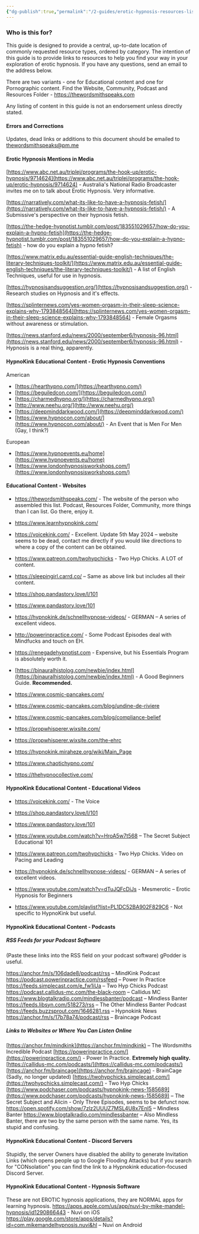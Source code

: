 ```yaml
---
{"dg-publish":true,"permalink":"/2-guides/erotic-hypnosis-resources-list-educational/"}
---
```



### Who is this for?

This guide is designed to provide a central, up-to-date location of commonly requested resource types, ordered by category. The intention of this guide is to provide links to resources to help you find your way in your exploration of erotic hypnosis. If you have any questions, send an email to the address below.

There are two variants - one for Educational content and one for Pornographic content. Find the Website, Community, Podcast and Resources Folder - https://thewordsmithspeaks.com

Any listing of content in this guide is not an endorsement unless directly stated.

#### Errors and Corrections

Updates, dead links or additions to this document should be emailed to thewordsmithspeaks@pm.me

#### Erotic Hypnosis Mentions in Media

[https://www.abc.net.au/triplej/programs/the-hook-up/erotic-hypnosis/9714624](https://www.abc.net.au/triplej/programs/the-hook-up/erotic-hypnosis/9714624) - Australia's National Radio Broadcaster invites me on to talk about Erotic Hypnosis. Very informative.

[https://narratively.com/what-its-like-to-have-a-hypnosis-fetish/](https://narratively.com/what-its-like-to-have-a-hypnosis-fetish/) - A Submissive's perspective on their hypnosis fetish.

[https://the-hedge-hypnotist.tumblr.com/post/183551029657/how-do-you-explain-a-hypno-fetish](https://the-hedge-hypnotist.tumblr.com/post/183551029657/how-do-you-explain-a-hypno-fetish) - how do you explain a hypno fetish?

[https://www.matrix.edu.au/essential-guide-english-techniques/the-literary-techniques-toolkit/](https://www.matrix.edu.au/essential-guide-english-techniques/the-literary-techniques-toolkit/) - A list of English Techniques, useful for use in hypnosis.

[https://hypnosisandsuggestion.org/](https://hypnosisandsuggestion.org/) - Research studies on Hypnosis and it's effects.

[https://splinternews.com/yes-women-orgasm-in-their-sleep-science-explains-why-1793848564](https://splinternews.com/yes-women-orgasm-in-their-sleep-science-explains-why-1793848564) - Female Orgasms without awareness or stimulation.

[https://news.stanford.edu/news/2000/september6/hypnosis-96.html](https://news.stanford.edu/news/2000/september6/hypnosis-96.html) - Hypnosis is a real thing, apparently.

#### HypnoKink Educational Content - Erotic Hypnosis Conventions

American

- [https://hearthypno.com/](https://hearthypno.com/)
- [https://beguiledcon.com/](https://beguiledcon.com/)
- [https://charmedhypno.org/](https://charmedhypno.org/)
- [http://www.neehu.org/](http://www.neehu.org/)
- [https://deepminddarkwood.com/](https://deepminddarkwood.com/)
- [https://www.hypnocon.com/about/](https://www.hypnocon.com/about/) - An Event that is Men For Men (Gay, I think?)

European

- [https://www.hypnoevents.eu/home](https://www.hypnoevents.eu/home)
- [https://www.londonhypnosisworkshops.com/](https://www.londonhypnosisworkshops.com/)

#### Educational Content - Websites

- https://thewordsmithspeaks.com/ - The website of the person who assembled this list. Podcast, Resources Folder, Community, more things than I can list. Go there, enjoy it.
- https://www.learnhypnokink.com/
- https://voicekink.com/ - Excellent. Update 5th May 2024 – website seems to be dead, contact me directly if you would like directions to where a copy of the content can be obtained.
- https://www.patreon.com/twohypchicks - Two Hyp Chicks. A LOT of content.
- https://sleepingirl.carrd.co/ – Same as above link but includes all their content.
- https://shop.pandastory.love/l/101
- https://www.pandastory.love/101
- https://hypnokink.de/schnellhypnose-videos/ - GERMAN – A series of excellent videos.
- http://powerinpractice.com/ - Some Podcast Episodes deal with Mindfucks and touch on EH.
- https://renegadehypnotist.com - Expensive, but his Essentials Program is absolutely worth it.
- [https://binauralhistolog.com/newbie/index.html](https://binauralhistolog.com/newbie/index.html) - A Good Beginners Guide. **Recommended.**
- https://www.cosmic-pancakes.com/
- https://www.cosmic-pancakes.com/blog/undine-de-riviere
- https://www.cosmic-pancakes.com/blog/compliance-belief

- https://propwhisperer.wixsite.com/
- https://propwhisperer.wixsite.com/the-ehrc

- https://hypnokink.miraheze.org/wiki/Main_Page

- https://www.chaotichypno.com/

- https://thehypnocollective.com/


#### HypnoKink Educational Content - Educational Videos

- https://voicekink.com/ - The Voice
- https://shop.pandastory.love/l/101
- https://www.pandastory.love/101
- https://www.youtube.com/watch?v=HroA5w7t568 – The Secret Subject Educational 101
- https://www.patreon.com/twohypchicks - Two Hyp Chicks. Video on Pacing and Leading
- https://hypnokink.de/schnellhypnose-videos/ - GERMAN – A series of excellent videos.
- https://www.youtube.com/watch?v=dTuJQFcDiJs - Mesmerotic – Erotic Hypnosis for Beginners

- https://www.youtube.com/playlist?list=PL1DC52BA902F829C6 - Not specific to HypnoKink but useful.

#### HypnoKink Educational Content - Podcasts

##### RSS Feeds for your Podcast Software

(Paste these links into the RSS field on your podcast software) gPodder is useful.

https://anchor.fm/s/106dade8/podcast/rss – MindKink Podcast
https://podcast.powerinpractice.com/rssfeed – Power In Practice
https://feeds.simplecast.com/e_fw1iUa – Two Hyp Chicks Podcast
https://podcast.callidus-mc.com/the-black-room – Callidus MC
https://www.blogtalkradio.com/mindlessbanter/podcast – Mindless Banter
https://feeds.libsyn.com/518273/rss – The Other Mindless Banter Podcast
https://feeds.buzzsprout.com/1646281.rss – Hypnokink News
https://anchor.fm/s/17b78a74/podcast/rss – Braincage Podcast

##### Links to Websites or Where You Can Listen Online

[https://anchor.fm/mindkink](https://anchor.fm/mindkink) – The Wordsmiths Incredible Podcast
[https://powerinpractice.com/](https://powerinpractice.com/) - Power In Practice. **Extremely high quality.**
[https://callidus-mc.com/podcasts/](https://callidus-mc.com/podcasts/)
[https://anchor.fm/braincage](https://anchor.fm/braincage) - BrainCage (Sadly, no longer updated)
[https://twohypchicks.simplecast.com/](https://twohypchicks.simplecast.com/) - Two Hyp Chicks
[https://www.podchaser.com/podcasts/hypnokink-news-1585689](https://www.podchaser.com/podcasts/hypnokink-news-1585689) – The Secret Subject and Alicin - Only Three Episodes, seems to be defunct now.
https://open.spotify.com/show/7zlz2UUUZ7MSL4U8x7EnI5 – Mindless Banter
https://www.blogtalkradio.com/mindlessbanter – Also Mindless Banter, there are two by the same person with the same name. Yes, its stupid and confusing.

#### HypnoKink Educational Content - Discord Servers
Stupidly, the server Owners have disabled the ability to generate Invitation Links (which opens people up to Google Flooding Attacks) but if you search for "CONsolation" you can find the link to a Hypnokink education-focused Discord Server.

#### HypnoKink Educational Content - Hypnosis Software
These are not EROTIC hypnosis applications, they are NORMAL apps for learning hypnosis.
https://apps.apple.com/us/app/nuvi-by-mike-mandel-hypnosis/id1290866443 - Nuvi on iOS
https://play.google.com/store/apps/details?id=com.mikemandelhypnosis.nuvi&hl – Nuvi on Android
